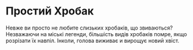 # Простий Хробак

Невже ви просто не любите слизьких хробаків, що звиваються? Незважаючи на міські
легенди, більшість видів хробаків помре, якщо розрізати їх навпіл. Інколи,
голова виживає и вирощує новий хвіст.
